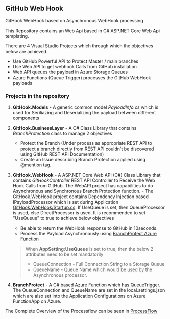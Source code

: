 ## **GitHub Web Hook**
GitHook WebHook based on Asynchronous WebHook processing

This Repository contains an Web Api based in C# ASP.NET Core Web Api templating. 

There are 4 Visual Studio Projects which through which the objectives below are achieved. 

- Use GitHub Powerful API to Protect Master / main branches
- Use Web API to get webhook Calls from GitHub installation
- Web API queues the payload in Azure Storage Queues
- Azure Functions (Queue Trigger) processes the GitHub WebHook payloads

### **Projects in the repository**

1.  **GitHook.Models** -  A generic common model _PayloadInfo.cs_ which is used for Seriliazing and Deserializing the payload between different components
2. **GitHook.BusinessLayer** - A C# Class Library that contains _BranchProtection_ class to manage 2 objectives
    -  Protect the Branch (Under process as appropriate REST API to protect a branch directly from REST API couldn't be discovered using GitHub REST API Documentation)
    - Create an Issue describing Branch Protection applied using @mention tag.

3. **GitHook.WebHook** - A ASP.NET Core Web API (C#) Class Library that contains _GitHookController_ REST API Controller to Receive the Web Hook Calls from GitHub. The WebAPI project has capabilities to do Asynchronous and Synchronous Branch Protection function.   - The GitHook.WebHook project contains Dependency Injection based IPayloadProcessor which is set during Application [GitHook.WebHook/Startup.cs](GitHook.WebHook/Startup.cs). If UseQueue is set, then QueueProcessor is used, else DirectProcessor is used. It is recommended to set "UseQueue" to true to achieve below objectives
    - Be able to return the WebHook response to GitHub in 10seconds.
    - Process the Payload Asynchronously using [BranchProtect Azure Function](BranchProtect)

    > When **AppSetting:UseQueue** is set to true, then the below 2 attributes need to be set mandatorily
    > - QueueConnection - Full Connection String to a Storage Queue
    > - QueueName - Queue Name which would be used by the Asynchronous processor.

4. **BranchProtect** - A C# based Azure Function which has QueueTrigger. The QueueConnection and QueueName are set in the local.settings.json which are also set into the Application Configurations on Azure FunctionApp on Azure.


The Complete Overview of the Processflow can be seen in [ProcessFlow](docs/ProcessFlow.md)